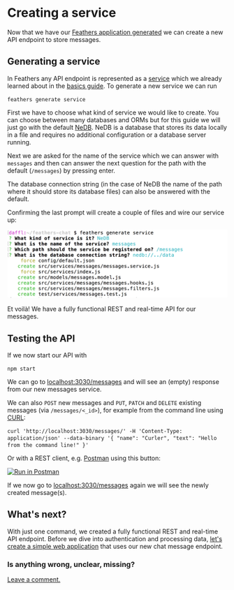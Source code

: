 # Creating a service

Now that we have our [Feathers application generated](./creating.md) we can create a new API endpoint to store messages.

## Generating a service

In Feathers any API endpoint is represented as a [service](../../api/services.md) which we already learned about in the [basics guide](../step-by-step/readme.md). To generate a new service we can run

```
feathers generate service
```

First we have to choose what kind of service we would like to create. You can choose between many databases and ORMs but for this guide we will just go with the default [NeDB](https://github.com/louischatriot/nedb). NeDB is a database that stores its data locally in a file and requires no additional configuration or a database server running.

Next we are asked for the name of the service which we can answer with `messages` and then can answer the next question for the path with the default (`/messages`) by pressing enter.

The database connection string (in the case of NeDB the name of the path where it should store its database files) can also be answered with the default.

Confirming the last prompt will create a couple of files and wire our service up:

![Final Configuration](./assets/service.png)

Et voilà! We have a fully functional REST and real-time API for our messages.


## Testing the API

If we now start our API with

```
npm start
```

We can go to [localhost:3030/messages](http://localhost:3030/messages) and will see an (empty) response from our new messages service.

We can also `POST` new messages and `PUT`, `PATCH` and `DELETE` existing messages (via `/messages/<_id>`), for example from the command line using [CURL](https://curl.haxx.se/):

```
curl 'http://localhost:3030/messages/' -H 'Content-Type: application/json' --data-binary '{ "name": "Curler", "text": "Hello from the command line!" }'
```

Or with a REST client, e.g. [Postman](https://chrome.google.com/webstore/detail/postman/fhbjgbiflinjbdggehcddcbncdddomop?hl=en) using this button:

[![Run in Postman](https://run.pstmn.io/button.svg)](https://app.getpostman.com/run-collection/9668636a9596d1e4a496)

If we now go to [localhost:3030/messages](http://localhost:3030/messages) again we will see the newly created message(s).

## What's next?

With just one command, we created a fully functional REST and real-time API endpoint. Before we dive into authentication and processing data, [let's create a simple web application](./frontend.md) that uses our new chat message endpoint.

### Is anything wrong, unclear, missing?

[Leave a comment.](https://github.com/feathersjs/feathers-docs/issues/new?title=Comment:Chat-Service)

